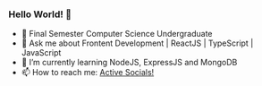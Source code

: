 ### Hello World! 👋


<!--
**jaffasunny/jaffasunny** is a ✨ _special_ ✨ repository because its `README.md` (this file) appears on your GitHub profile.

Here are some ideas to get you started:

- 🔭 I’m currently working on ...

- 🌱 I’m currently learning NodeJS, ExpressJS and MongoDB
- 👯 I’m looking to collaborate on ...
- 🤔 I’m looking for help with ...
- 💬 Ask me about ...
- 📫 How to reach me: ...
- 😄 Pronouns: ...
- ⚡ Fun fact: ...
-->

- 🏫 Final Semester Computer Science Undergraduate
- 💬 Ask me about Frontent Development | ReactJS | TypeScript | JavaScript 
- 🌱 I’m currently learning NodeJS, ExpressJS and MongoDB
- 📫 How to reach me: <a href="https://linktr.ee/jaffasunny" target="_blank">Active Socials!</a>
